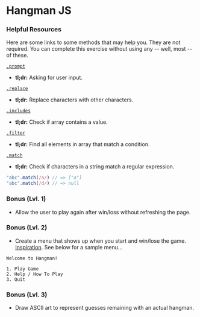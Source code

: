 # Hangman JS

### Helpful Resources

Here are some links to some methods that may help you. They are not required. You can complete this exercise without using any -- well, most -- of these.

[`.prompt`](https://developer.mozilla.org/en-US/docs/Web/API/Window/prompt)  
  * **tl;dr:** Asking for user input.

[`.replace`](https://developer.mozilla.org/en-US/docs/Web/JavaScript/Reference/Global_Objects/String/replace)  
  * **tl;dr:** Replace characters with other characters.

[`.includes`](https://developer.mozilla.org/en-US/docs/Web/JavaScript/Reference/Global_Objects/Array/filter)  
  * **tl;dr:** Check if array contains a value.

[`.filter`](https://developer.mozilla.org/en-US/docs/Web/JavaScript/Reference/Global_Objects/Array/includes)  
  * **tl;dr:** Find all elements in array that match a condition.

[`.match`](https://developer.mozilla.org/en-US/docs/Web/JavaScript/Reference/Global_Objects/String/match)  
  * **tl;dr:** Check if characters in a string match a regular expression.  

  ```js
  "abc".match(/a/) // => ["a"]
  "abc".match(/d/) // => null
  ```

### Bonus (Lvl. 1)

* Allow the user to play again after win/loss without refreshing the page.

### Bonus (Lvl. 2)

* Create a menu that shows up when you start and win/lose the game. [Inspiration](https://gieseanw.files.wordpress.com/2010/03/hangman_banner.jpg?w=900&h=424). See below for a sample menu...

```text
Welcome to Hangman!

1. Play Game
2. Help / How To Play
3. Quit
```

### Bonus (Lvl. 3)

* Draw ASCII art to represent guesses remaining with an actual hangman.
